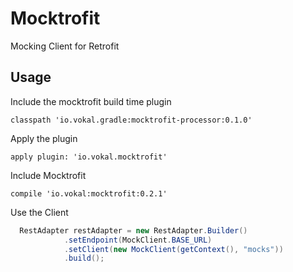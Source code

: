 Mocktrofit
==========

Mocking Client for Retrofit

Usage
-----

Include the mocktrofit build time plugin

```
classpath 'io.vokal.gradle:mocktrofit-processor:0.1.0'
```

Apply the plugin

```
apply plugin: 'io.vokal.mocktrofit'
```

Include Mocktrofit

```
compile 'io.vokal:mocktrofit:0.2.1'
```

Use the Client

```java
  RestAdapter restAdapter = new RestAdapter.Builder()
            .setEndpoint(MockClient.BASE_URL)
            .setClient(new MockClient(getContext(), "mocks"))
            .build();
```
